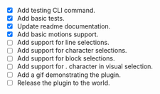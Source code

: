* [x] Add testing CLI command.
* [x] Add basic tests.
* [x] Update readme documentation.
* [x] Add basic motions support.
* [ ] Add support for line selections.
* [ ] Add support for character selections.
* [ ] Add support for block selections.
* [ ] Add support for . character in visual selection.
* [ ] Add a gif demonstrating the plugin.
* [ ] Release the plugin to the world.
